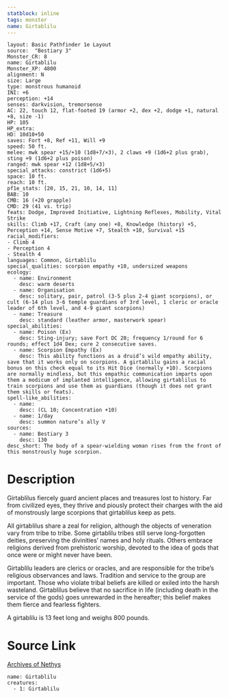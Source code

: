 ```yaml
---
statblock: inline
tags: monster
name: Girtablilu
---
```

```statblock
layout: Basic Pathfinder 1e Layout
source:  "Bestiary 3"
Monster_CR: 8
name: Girtablilu
Monster_XP: 4800
alignment: N
size: Large
type: monstrous humanoid
INI: +6
perception: +14
senses: darkvision, tremorsense
AC: 22, touch 12, flat-footed 19 (armor +2, dex +2, dodge +1, natural +8, size -1)
HP: 105
HP_extra: 
HD: 10d10+50
saves: Fort +8, Ref +11, Will +9
speed: 50 ft.
melee: mwk spear +15/+10 (1d8+7/×3), 2 claws +9 (1d6+2 plus grab), sting +9 (1d6+2 plus poison)
ranged: mwk spear +12 (1d8+5/×3)
special_attacks: constrict (1d6+5)
space: 10 ft.
reach: 10 ft.
pf1e_stats: [20, 15, 21, 10, 14, 11]
BAB: 10
CMB: 16 (+20 grapple)
CMD: 29 (41 vs. trip)
feats: Dodge, Improved Initiative, Lightning Reflexes, Mobility, Vital Strike
skills: Climb +17, Craft (any one) +8, Knowledge (history) +5, Perception +14, Sense Motive +7, Stealth +10, Survival +15
racial_modifiers:
- Climb 4
- Perception 4
- Stealth 4
languages: Common, Girtablilu
special_qualities: scorpion empathy +10, undersized weapons
ecology:
  - name: Environment
    desc: warm deserts
  - name: Organisation
    desc: solitary, pair, patrol (3-5 plus 2-4 giant scorpions), or cult (6-14 plus 3-6 temple guardians of 3rd level, 1 cleric or oracle leader of 6th level, and 4-9 giant scorpions)
  - name: Treasure
    desc: standard (leather armor, masterwork spear)
special_abilities:
  - name: Poison (Ex)
    desc: Sting-injury; save Fort DC 20; frequency 1/round for 6 rounds; effect 1d4 Dex; cure 2 consecutive saves.
  - name: Scorpion Empathy (Ex)
    desc: This ability functions as a druid’s wild empathy ability, save that it works only on scorpions. A girtablilu gains a racial bonus on this check equal to its Hit Dice (normally +10). Scorpions are normally mindless, but this empathic communication imparts upon them a modicum of implanted intelligence, allowing girtablilus to train scorpions and use them as guardians (though it does not grant them skills or feats).
spell-like_abilities:
  - name:
    desc: (CL 10; Concentration +10)
  - name: 1/day
    desc: summon nature’s ally V
sources:
  - name: Bestiary 3
    desc: 130
desc_short: The body of a spear-wielding woman rises from the front of this monstrously huge scorpion.
```
# Description
Girtablilus fiercely guard ancient places and treasures lost to history. Far from civilized eyes, they thrive and piously protect their charges with the aid of monstrously large scorpions that girtablilus keep as pets.

All girtablilus share a zeal for religion, although the objects of veneration vary from tribe to tribe. Some girtablilu tribes still serve long-forgotten deities, preserving the divinities’ names and holy rituals. Others embrace religions derived from prehistoric worship, devoted to the idea of gods that once were or might never have been.

Girtablilu leaders are clerics or oracles, and are responsible for the tribe’s religious observances and laws. Tradition and service to the group are important. Those who violate tribal beliefs are killed or exiled into the harsh wasteland. Girtablilus believe that no sacrifice in life (including death in the service of the gods) goes unrewarded in the hereafter; this belief makes them fierce and fearless fighters.

A girtablilu is 13 feet long and weighs 800 pounds.
# Source Link
[Archives of Nethys](https://aonprd.com/MonsterDisplay.aspx?ItemName=Girtablilu)
```encounter-table
name: Girtablilu
creatures:
  - 1: Girtablilu
```
